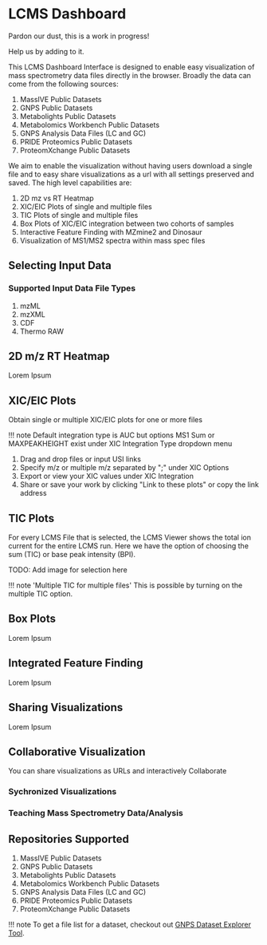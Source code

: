 # LCMS Dashboard

Pardon our dust, this is a work in progress!

Help us by adding to it. 

This LCMS Dashboard Interface is designed to enable easy visualization of mass spectrometry data files directly in the browser. Broadly the data can come from the following sources:

1. MassIVE Public Datasets
1. GNPS Public Datasets
1. Metabolights Public Datasets
1. Metabolomics Workbench Public Datasets
1. GNPS Analysis Data Files (LC and GC)
1. PRIDE Proteomics Public Datasets
1. ProteomXchange Public Datasets

We aim to enable the visualization without having users download a single file and to easy share visualizations as a url with all settings preserved and saved. The high level capabilities are:

1. 2D mz vs RT Heatmap
1. XIC/EIC Plots of single and multiple files
1. TIC Plots of single and multiple files
1. Box Plots of XIC/EIC integration between two cohorts of samples
1. Interactive Feature Finding with MZmine2 and Dinosaur
1. Visualization of MS1/MS2 spectra within mass spec files

## Selecting Input Data

### Supported Input Data File Types

1. mzML
1. mzXML
1. CDF
1. Thermo RAW

## 2D m/z RT Heatmap

Lorem Ipsum

## XIC/EIC Plots
Obtain single or multiple XIC/EIC plots for one or more files

!!! note
    Default integration type is AUC but options MS1 Sum or MAXPEAKHEIGHT exist under XIC Integration Type dropdown menu
1. Drag and drop files or input USI links
1. Specify m/z or multiple m/z separated by ";" under XIC Options
1. Export or view your XIC values under XIC Integration  
1. Share or save your work by clicking "Link to these plots" or copy the link address 


## TIC Plots

For every LCMS File that is selected, the LCMS Viewer shows the total ion current for the entire LCMS run. Here we have the option of choosing the sum (TIC) or base peak intensity (BPI). 

TODO: Add image for selection here

!!! note 'Multiple TIC for multiple files'
    This is possible by turning on the multiple TIC option. 

## Box Plots

Lorem Ipsum

## Integrated Feature Finding

Lorem Ipsum

## Sharing Visualizations

Lorem Ipsum


## Collaborative Visualization

You can share visualizations as URLs and interactively Collaborate

### Sychronized Visualizations

### Teaching Mass Spectrometry Data/Analysis


## Repositories Supported

1. MassIVE Public Datasets
1. GNPS Public Datasets
1. Metabolights Public Datasets
1. Metabolomics Workbench Public Datasets
1. GNPS Analysis Data Files (LC and GC)
1. PRIDE Proteomics Public Datasets
1. ProteomXchange Public Datasets

!!! note
    To get a file list for a dataset, checkout out [GNPS Dataset Explorer Tool](https://gnps-dataset-explorer.herokuapp.com/). 
